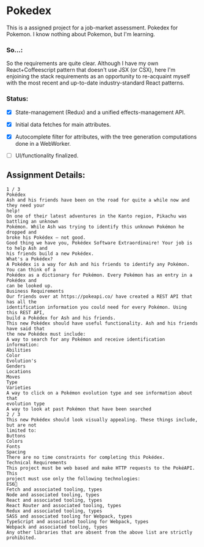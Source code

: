 #  Pokedex

This is a assigned project for a job-market assessment.  Pokedex for Pokemon.  I know nothing about Pokemon, but I'm learning.


### So...:

So the requirements are quite clear.  Although I have my own React+Coffeescript pattern that doesn't use JSX (or CSX), here I'm enjoining the stack requirements as an opportunity to re-acquaint myself with the most recent and up-to-date industry-standard React patterns.


### Status:

- [x] State-management (Redux) and a unified effects-management API.
- [x] Initial data fetches for main attributes.
- [x] Autocomplete filter for attributes, with the tree generation computations done in a WebWorker.
- [ ] UI/functionality finalized.



## Assignment Details:

```
1 / 3
Pokédex
Ash and his friends have been on the road for quite a while now and they need your
help!
On one of their latest adventures in the Kanto region, Pikachu was battling an unknown
Pokémon. While Ash was trying to identify this unknown Pokémon he dropped and
broke his Pokédex — not good.
Good thing we have you, Pokédex Software Extraordinaire! Your job is to help Ash and
his friends build a new Pokédex.
What's a Pokédex?
A Pokédex is a way for Ash and his friends to identify any Pokémon. You can think of a
Pokédex as a dictionary for Pokémon. Every Pokémon has an entry in a Pokédex and
can be looked up.
Business Requirements
Our friends over at https://pokeapi.co/ have created a REST API that has all the
identification information you could need for every Pokémon. Using this REST API,
build a Pokédex for Ash and his friends.
This new Pokédex should have useful functionality. Ash and his friends have said that
the new Pokédex must include:
A way to search for any Pokémon and receive identification information:
Abilities
Color
Evolution's
Genders
Locations
Moves
Type
Varieties
A way to click on a Pokémon evolution type and see information about that
evolution type
A way to look at past Pokémon that have been searched
2 / 3
This new Pokédex should look visually appealing. These things include, but are not
limited to:
Buttons
Colors
Fonts
Spacing
There are no time constraints for completing this Pokédex.
Technical Requirements
This project must be web based and make HTTP requests to the PokéAPI. This
project must use only the following technologies:
ES6
Fetch and associated tooling, types
Node and associated tooling, types
React and associated tooling, types
React Router and associated tooling, types
Redux and associated tooling, types
SASS and associated tooling for Webpack, types
TypeScript and associated tooling for Webpack, types
Webpack and associated tooling, types
Any other libraries that are absent from the above list are strictly prohibited.

```

